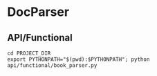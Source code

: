 # DocParser

## API/Functional
```shell
cd PROJECT_DIR
export PYTHONPATH="$(pwd):$PYTHONPATH"; python api/functional/book_parser.py
```
